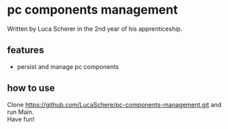 # pc components management
Written by Luca Scherer in the 2nd year of his apprenticeship.

## features
* persist and manage pc components

## how to use

Clone https://github.com/LucaSchere/pc-components-management.git and run Main.  
Have fun!
